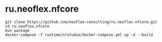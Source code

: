 # ru.neoflex.nfcore

```shell
git clone https://github.com/neoflex-consulting/ru.neoflex.nfcore.git
cd ru.neoflex.nfcore
mvn package 
docker-compose -f runtime/nrstudio/docker-compose.yml up -d --build
```



